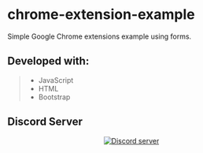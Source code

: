# chrome-extension-example
 Simple Google Chrome extensions example using forms.

## Developed with:
> - JavaScript
> - HTML
> - Bootstrap

## Discord Server
<p align="center">
  <a href="https://discord.gg/MF6EGyr"><img src="https://discordapp.com/api/guilds/571872011551244298/widget.png?style=banner2" alt="Discord server"></a>
</p>